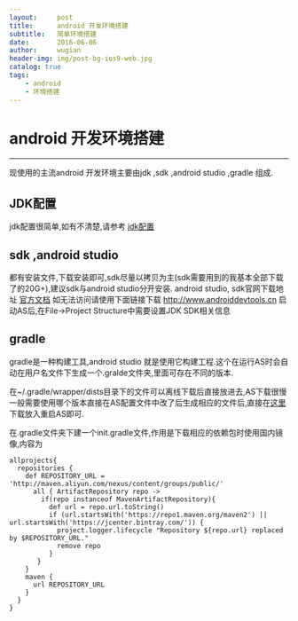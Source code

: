 ```yaml
---
layout:     post
title:      android 开发环境搭建
subtitle:   简单环境搭建
date:       2016-06-06
author:     wugian
header-img: img/post-bg-ios9-web.jpg
catalog: true
tags:
    - android
    - 环境搭建
---
```

# android 开发环境搭建

---

现使用的主流android 开发环境主要由jdk ,sdk ,android studio ,gradle 组成.
## JDK配置
jdk配置很简单,如有不清楚,请参考 [jdk配置](http://www.mobile-open.com/2016/972518.html)
## sdk ,android studio 
都有安装文件,下载安装即可,sdk尽量以拷贝为主(sdk需要用到的我基本全部下载了的20G+),建议sdk与android studio分开安装.
android studio, sdk官网下载地址 [官方文档](https://developer.android.com/studio/index.html)
如无法访问请使用下面链接下载
http://www.androiddevtools.cn
启动AS后,在File->Project Structure中需要设置JDK SDK相关信息
## gradle 
gradle是一种构建工具,android studio 就是使用它构建工程.这个在运行AS时会自动在用户名文件下生成一个.gralde文件夹,里面可存在不同的版本.  

在~/.gradle/wrapper/dists目录下的文件可以离线下载后直接放进去,AS下载很慢一般需要使用哪个版本直接在AS配置文件中改了后生成相应的文件后,直接在[这里](http://services.gradle.org/distributions)下载放入重启AS即可.  


在.gradle文件夹下建一个init.gradle文件,作用是下载相应的依赖包时使用国内镜像,内容为
```gralde
allprojects{
  repositories {
    def REPOSITORY_URL = 'http://maven.aliyun.com/nexus/content/groups/public/'
      all { ArtifactRepository repo ->
        if(repo instanceof MavenArtifactRepository){
          def url = repo.url.toString()
          if (url.startsWith('https://repo1.maven.org/maven2') || url.startsWith('https://jcenter.bintray.com/')) {
            project.logger.lifecycle "Repository ${repo.url} replaced by $REPOSITORY_URL."
            remove repo
          }
       }
    }
    maven {
      url REPOSITORY_URL
    }
  }
}

```